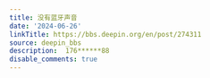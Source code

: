 ```yaml
---
title: 没有蓝牙声音
date: '2024-06-26'
linkTitle: https://bbs.deepin.org/en/post/274311
source: deepin_bbs
description:  176******88 
disable_comments: true
---
```


